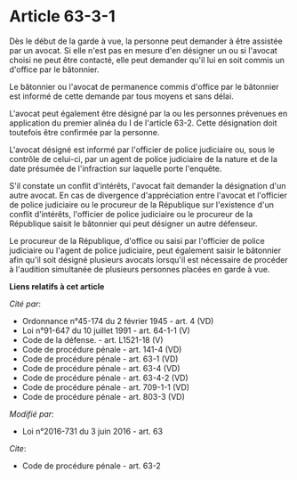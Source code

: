 # Article 63-3-1

Dès le début de la garde à vue, la personne peut demander à être assistée par un avocat. Si elle n'est pas en mesure d'en
désigner un ou si l'avocat choisi ne peut être contacté, elle peut demander qu'il lui en soit commis un d'office par le
bâtonnier. 

Le bâtonnier ou l'avocat de permanence commis d'office par le bâtonnier est informé de cette demande par tous moyens et sans
délai. 

L'avocat peut également être désigné par la ou les personnes prévenues en application du premier alinéa du I de l'article
63-2. Cette désignation doit toutefois être confirmée par la personne. 

L'avocat désigné est informé par l'officier de police judiciaire ou, sous le contrôle de celui-ci, par un agent de police
judiciaire de la nature et de la date présumée de l'infraction sur laquelle porte l'enquête. 

S'il constate un conflit d'intérêts, l'avocat fait demander la désignation d'un autre avocat. En cas de divergence
d'appréciation entre l'avocat et l'officier de police judiciaire ou le procureur de la République sur l'existence d'un
conflit d'intérêts, l'officier de police judiciaire ou le procureur de la République saisit le bâtonnier qui peut désigner un
autre défenseur. 

Le procureur de la République, d'office ou saisi par l'officier de police judiciaire ou l'agent de police judiciaire, peut
également saisir le bâtonnier afin qu'il soit désigné plusieurs avocats lorsqu'il est nécessaire de procéder à l'audition
simultanée de plusieurs personnes placées en garde à vue.

**Liens relatifs à cet article**

_Cité par_:

  - Ordonnance n°45-174 du 2 février 1945 - art. 4 (VD)
  - Loi n°91-647 du 10 juillet 1991 - art. 64-1-1 (V)
  - Code de la défense. - art. L1521-18 (V)
  - Code de procédure pénale - art. 141-4 (VD)
  - Code de procédure pénale - art. 63-1 (VD)
  - Code de procédure pénale - art. 63-4 (VD)
  - Code de procédure pénale - art. 63-4-2 (VD)
  - Code de procédure pénale - art. 709-1-1 (VD)
  - Code de procédure pénale - art. 803-3 (VD)

_Modifié par_:

  - Loi n°2016-731 du 3 juin 2016 - art. 63

_Cite_:

  - Code de procédure pénale - art. 63-2
